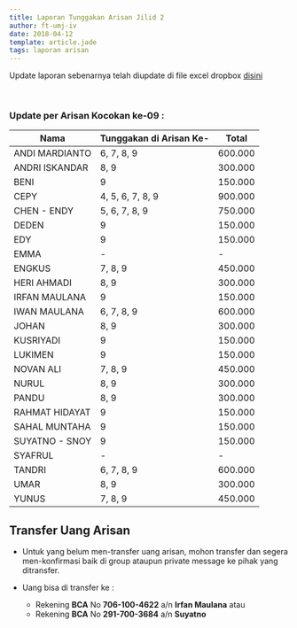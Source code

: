 ```yaml
---
title: Laporan Tunggakan Arisan Jilid 2
author: ft-umj-iv
date: 2018-04-12
template: article.jade
tags: laporan arisan
---
```


Update laporan sebenarnya telah diupdate di file excel dropbox [disini](https://www.dropbox.com/s/lqrvit24hfh3fot/Arisan%20UMJ%20TechInfo4%20Jilid%2002.xlsx?dl=0)

<br/>
<span class="more"></span>

### Update per Arisan Kocokan ke-09 :

|Nama									| Tunggakan di Arisan Ke- 	| Total 			|
| -------------------	| ------------------------- | ----------- |
| ANDI MARDIANTO 			| 6, 7, 8, 9							  | 600.000  		|
| ANDRI ISKANDAR 			| 8, 9					            | 300.000  		|
| BENI 						    | 9							            | 150.000 		|
| CEPY 						    | 4, 5, 6, 7, 8, 9	  		  | 900.000 		|
| CHEN - ENDY 				| 5, 6, 7, 8, 9  		        | 750.000 		|
| DEDEN 					    | 9			  		              | 150.000 		|
| EDY 						    | 9			  		              | 150.000 		|
| EMMA 						    | -			  		              | -				 		|
| ENGKUS 					    | 7, 8, 9						        | 450.000  		|
| HERI AHMADI 				| 8, 9					            | 300.000  		|
| IRFAN MAULANA 			| 9			  		              | 150.000 		|
| IWAN MAULANA 				| 6, 7, 8, 9							  | 600.000  		|
| JOHAN 					    | 8, 9 							        | 300.000  		|
| KUSRIYADI 				  | 9			  		              | 150.000 		|
| LUKIMEN 					  | 9			  		              | 150.000 		|
| NOVAN ALI 				  | 7, 8, 9	  		            | 450.000  		|
| NURUL				 		    | 8, 9 							        | 300.000  		|
| PANDU 					    | 8, 9 							        | 300.000  		|
| RAHMAT HIDAYAT 			| 9			  		              | 150.000 		|
| SAHAL MUNTAHA 			| 9			  		              | 150.000 		|
| SUYATNO - SNOY 			| 9			  		              | 150.000 		|
| SYAFRUL 					  | -			  		              | -				 		|
| TANDRI 					    | 6, 7, 8, 9							  | 600.000  		|
| UMAR 						    | 8, 9 							        | 300.000  		|
| YUNUS 					    | 7, 8, 9	  		            | 450.000  		|

## Transfer Uang Arisan

+ Untuk yang belum men-transfer uang arisan, mohon transfer dan segera men-konfirmasi baik di group ataupun private message ke pihak yang ditransfer.

+ Uang bisa di transfer ke :
	- Rekening <b>BCA</b> No <b>706-100-4622</b> a/n <b>Irfan Maulana</b> atau
	- Rekening <b>BCA</b> No <b>291-700-3684</b> a/n <b>Suyatno</b>
